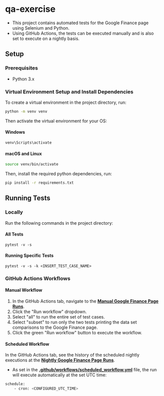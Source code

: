 # qa-exercise
- This project contains automated tests for the Google Finance page using Selenium and Python.
- Using GitHub Actions, the tests can be executed manually and is also set to execute on a nightly basis.
  
## Setup

### Prerequisites
- Python 3.x

### Virtual Environment Setup and Install Dependencies
To create a virtual environment in the project directory, run:
```sh
python -m venv venv
```
Then activate the virtual environment for your OS:
#### Windows
```sh
venv\Scripts\activate
```
#### macOS and Linux
```sh
source venv/bin/activate
```

Then, install the required python dependencies, run:
```sh
pip install -r requirements.txt
```

## Running Tests

### Locally
Run the following commands in the project directory:

#### All Tests
```command
pytest -v -s
```

#### Running Specific Tests
```command
pytest -v -s -k <INSERT_TEST_CASE_NAME>
```

### GitHub Actions Workflows

#### Manual Workflow
1. In the GitHub Actions tab, navigate to the **[Manual Google Finance Page Runs](https://github.com/crisolo527/qa-exercise/actions/workflows/manual_workflow.yml)**.
2. Click the "Run workflow" dropdown.
3. Select "all" to run the entire set of test cases.
4. Select "subset" to run only the two tests printing the data set comparisons to the Google Finance page.
5. Click the green "Run workflow" button to execute the workflow.

#### Scheduled Workflow
In the GitHub Actions tab, see the history of the scheduled nightly executions at the **[Nightly Google Finance Page Runs](https://github.com/crisolo527/qa-exercise/actions/workflows/scheduled_workflow.yml)**.
- As set in the **[.github/workflows/scheduled_workflow.yml](https://github.com/crisolo527/qa-exercise/blob/main/.github/workflows/scheduled_workflow.yml)** file, the run will execute automatically at the set UTC time:
```sh
schedule:
    - cron: <CONFIGURED_UTC_TIME>
```    

